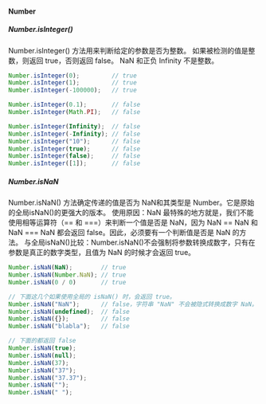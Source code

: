 #### Number
##### Number.isInteger()
Number.isInteger() 方法用来判断给定的参数是否为整数。
如果被检测的值是整数，则返回 true，否则返回 false。 NaN 和正负 Infinity 不是整数。
```javascript
Number.isInteger(0);         // true
Number.isInteger(1);         // true
Number.isInteger(-100000);   // true

Number.isInteger(0.1);       // false
Number.isInteger(Math.PI);   // false

Number.isInteger(Infinity);  // false
Number.isInteger(-Infinity); // false
Number.isInteger("10");      // false
Number.isInteger(true);      // false
Number.isInteger(false);     // false
Number.isInteger([1]);       // false
```
##### Number.isNaN
Number.isNaN() 方法确定传递的值是否为 NaN和其类型是 Number。它是原始的全局isNaN()的更强大的版本。
使用原因：NaN 最特殊的地方就是，我们不能使用相等运算符（== 和 ===）来判断一个值是否是 NaN，因为 NaN == NaN 和 NaN === NaN 都会返回 false。因此，必须要有一个判断值是否是 NaN 的方法。
与全局isNaN()比较：Number.isNaN()不会强制将参数转换成数字，只有在参数是真正的数字类型，且值为 NaN 的时候才会返回 true。
```javascript
Number.isNaN(NaN);        // true
Number.isNaN(Number.NaN); // true
Number.isNaN(0 / 0)       // true

// 下面这几个如果使用全局的 isNaN() 时，会返回 true。
Number.isNaN("NaN");      // false，字符串 "NaN" 不会被隐式转换成数字 NaN。
Number.isNaN(undefined);  // false
Number.isNaN({});         // false
Number.isNaN("blabla");   // false

// 下面的都返回 false
Number.isNaN(true);
Number.isNaN(null);
Number.isNaN(37);
Number.isNaN("37");
Number.isNaN("37.37");
Number.isNaN("");
Number.isNaN(" ");
```

